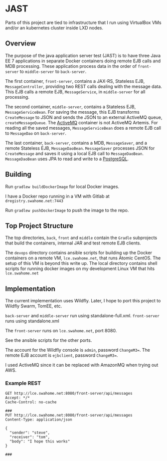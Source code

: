 # JAST
Parts of this project are tied to infrastructure that I run using VirtualBox VMs and/or an kubernetes cluster inside LXD nodes.

## Overview
The purpose of the java application server test (JAST) is to have three Java EE 7 applications in separate Docker containers doing remote EJB calls and MDB processing. These application process data in the order of `front-server` to `middle-server` to `back-server`.

The first container, `front-server`, contains a JAX-RS, Stateless EJB, `MessageController`, providing two REST calls dealing with the message data. This EJB calls a remote EJB, `MessageService`, in `middle-server` for all processing.

The second container, `middle-server`, contains a Stateless EJB, `MessageServiceBean`. For saving the message, this EJB transforms `CreateMessage` to JSON and sends the JSON to an external ActiveMQ queue, `createMessageQueue`. The [ActiveMQ](http://activemq.apache.org/) container is not ActiveMQ Artemis. For reading all the saved messages, `MessageServiceBean` does a remote EJB call to `MessageDao` on `back-server`. 

The last container, `back-server`, contains a MDB, `MessageSaver`, and a remote Stateless EJB, `MessageDaoBean`. `MessageSaver` processes JSON for `CreateMessage` and saves it using a local EJB call to `MessageDaoBean`. `MessageDaoBean` uses JPA to read and write to a [PostgreSQL](https://www.postgresql.org/).

## Building
Run `gradlew buildDockerImage` for local Docker images. 

I have a Docker repo running in a VM with Gitlab at `dregistry.swahome.net:7443`

Run `gradlew pushDockerImage` to push the image to the repo.

## Top Project Structure
The top directories, `back`, `front` and `middle` contain the `Gradle` subprojects that build the containers, internal JAR and test remote EJB clients.

The `devops` directory contains ansible scripts for building up the Docker containers on a remote VM, `lce.swahome.net`, that runs Atomic CentOS. The setup of this VM is beyond this write up. The local directory contains shell scripts for running docker images on my development Linux VM that hits `lce.swahome.net`

## Implementation
The current implementation uses Wildfly. Later, I hope to port this project to Wildfly Swarm, TomEE, etc.

`back-server` and `middle-server` run using standalone-full.xml.
`front-server` runs using standalone.xml

The `front-server` runs on `lce.swahome.net`, port 8080. 

See the ansible scripts for the other ports. 

The account for the Wildfly console is `admin`, password `ChangeM3=`. The remote EJB account is `ejbclient`, password `ChangeM3=`. 

I used ActiveMQ since it can be replaced with AmazonMQ when trying out AWS.

### Example REST
```text
GET http://lce.swahome.net:8080/front-server/api/messages
Accept: */*
Cache-Control: no-cache

###
PUT http://lce.swahome.net:8080/front-server/api/messages
Content-Type: application/json

{
  "sender": "steve",
  "receiver": "tom",
  "body": "I hope this works"
}

###
```
